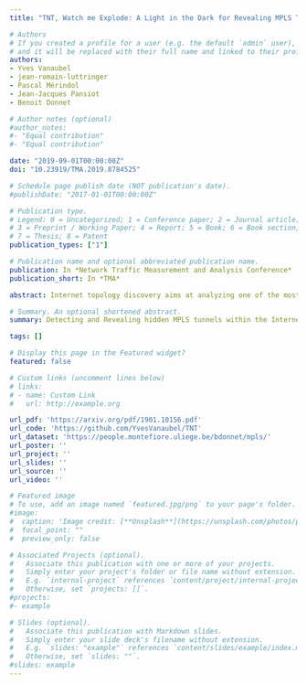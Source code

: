 ```yaml
---
title: "TNT, Watch me Explode: A Light in the Dark for Revealing MPLS Tunnels"

# Authors
# If you created a profile for a user (e.g. the default `admin` user), write the username (folder name) here 
# and it will be replaced with their full name and linked to their profile.
authors:
- Yves Vanaubel
- jean-romain-luttringer
- Pascal Mérindol
- Jean-Jacques Pansiot
- Benoit Donnet

# Author notes (optional)
#author_notes:
#- "Equal contribution"
#- "Equal contribution"

date: "2019-09-01T00:00:00Z"
doi: "10.23919/TMA.2019.8784525"

# Schedule page publish date (NOT publication's date).
#publishDate: "2017-01-01T00:00:00Z"

# Publication type.
# Legend: 0 = Uncategorized; 1 = Conference paper; 2 = Journal article;
# 3 = Preprint / Working Paper; 4 = Report; 5 = Book; 6 = Book section;
# 7 = Thesis; 8 = Patent
publication_types: ["1"]

# Publication name and optional abbreviated publication name.
publication: In *Network Traffic Measurement and Analysis Conference*
publication_short: In *TMA*

abstract: Internet topology discovery aims at analyzing one of the most complex distributed system currently deployed. Usually, it relies on measurement campaigns using hop-limited probes sent with traceroute. However, this probing tool comes with several limits. In particular, some MPLS clouds might obfuscate collected traces. Thus, the resulting Internet maps, the inferred properties, and the graph models are incomplete and inaccurate.In this paper, we introduce TNT (Trace the Naughty Tunnels), an extension to Paris traceroute for revealing, or at least detect, all MPLS tunnels along a path. First, along with traceroute and ping probes, TNT looks for hints indicating the presence of hidden tunnels. Those hints are peculiar patterns in the resulting output, e.g., significant TTL shifts or duplicate IP addresses. Second, if those hints trigger alarms, TNT launches additional dedicated probing for possibly revealing hidden tunnels. We use GNS3 to reproduce, verify, and understand the limits and capabilities of TNT in a controlled environment. We also calibrate the thresholds at which alarms are triggered through a dedicated measurement campaign. Finally, we deploy TNT on the Archipelago platform and provide a quantified classification of MPLS usage. All our results, including the data, the code, and the emulation configurations, are fully and publicly available.

# Summary. An optional shortened abstract.
summary: Detecting and Revealing hidden MPLS tunnels within the Internet.

tags: []

# Display this page in the Featured widget?
featured: false

# Custom links (uncomment lines below)
# links:
# - name: Custom Link
#   url: http://example.org

url_pdf: 'https://arxiv.org/pdf/1901.10156.pdf'
url_code: 'https://github.com/YvesVanaubel/TNT'
url_dataset: 'https://people.montefiore.uliege.be/bdonnet/mpls/'
url_poster: ''
url_project: ''
url_slides: ''
url_source: ''
url_video: ''

# Featured image
# To use, add an image named `featured.jpg/png` to your page's folder. 
#image:
#  caption: 'Image credit: [**Unsplash**](https://unsplash.com/photos/pLCdAaMFLTE)'
#  focal_point: ""
#  preview_only: false

# Associated Projects (optional).
#   Associate this publication with one or more of your projects.
#   Simply enter your project's folder or file name without extension.
#   E.g. `internal-project` references `content/project/internal-project/index.md`.
#   Otherwise, set `projects: []`.
#projects:
#- example

# Slides (optional).
#   Associate this publication with Markdown slides.
#   Simply enter your slide deck's filename without extension.
#   E.g. `slides: "example"` references `content/slides/example/index.md`.
#   Otherwise, set `slides: ""`.
#slides: example
---
```


